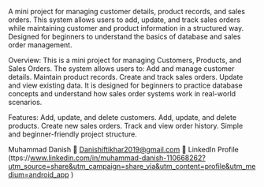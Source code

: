 A mini project for managing customer details, product records, and sales orders. This system allows users to add, update, and track sales orders while maintaining customer and product information in a structured way. Designed for beginners to understand the basics of database and sales order management.

Overview:
This is a mini project for managing Customers, Products, and Sales Orders.
The system allows users to:
Add and manage customer details.
Maintain product records.
Create and track sales orders.
Update and view existing data.
It is designed for beginners to practice database concepts and understand how sales order systems work in real-world scenarios.

Features:
Add, update, and delete customers.
Add, update, and delete products.
Create new sales orders.
Track and view order history.
Simple and beginner-friendly project structure.

Muhammad Danish
📧 Danishiftikhar2019@gmail.com
💼 LinkedIn Profile (ttps://www.linkedin.com/in/muhammad-danish-110668262?utm_source=share&utm_campaign=share_via&utm_content=profile&utm_medium=android_app )
